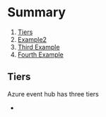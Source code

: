 # Summary
1. [Tiers](#Tiers)
2. [Example2](#example2)
3. [Third Example](#third-example)
4. [Fourth Example](#fourth-examplehttpwwwfourthexamplecom)


## Tiers

Azure event hub has three tiers

* 